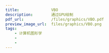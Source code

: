 ```yaml
---
title:              VBO
description:        通过GPU绘制
pdf_url:            /files/graphics/VBO.pdf
preview_image_url:  files/graphics/VBO.png
tags:
    - 计算机图形学
    - 
    - 
---
```

